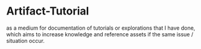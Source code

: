 # Artifact-Tutorial
as a medium for documentation of tutorials or explorations that I have done, which aims to increase knowledge and reference assets if the same issue / situation occur.
